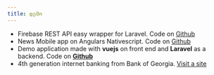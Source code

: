 ```yaml
---
title: დემო
---
```


- Firebase REST API easy wrapper for Laravel. Code on [Github](https://github.com/uC137/fb)
- News Mobile app on Angulars Nativescript. Code on [Github](https://github.com/uC137/androidNG)
- Demo application made with **vuejs** on front end and **Laravel** as a backend. Code on **[Github](https://github.com/uC137/spotware)**
- 4th generation internet banking from Bank of Georgia. [Visit a site](https://login.bog.ge/ibank/?mode=&lang=en)